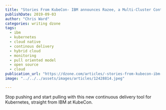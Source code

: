 ```yaml
---
title: "Stories From KubeCon- IBM announces Razee, a Multi-Cluster Continuous..."
publishDate: 2019-09-03
author: "Chris Ward"
categories: writing dzone
tags:
  - ibm
  - kubernetes
  - cloud native
  - continous delivery
  - hybrid cloud
  - monitoring
  - pull oriented model
  - open source
  - cloud
publication_url: "https://dzone.com/articles/-stories-from-kubecon-ibm-announces-razee-a-multi"
image: "../../../assets/images/articles/12428814.jpeg"

---
```

Stop pushing and start pulling with this new continuous delivery tool for Kubernetes, straight from IBM at KubeCon.

